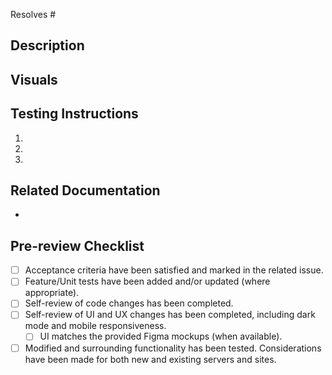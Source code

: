 <!-- Indicate the issue resolved by this pull request. -->
Resolves #

## Description
<!-- Describe how and why changes were made. -->

## Visuals
<!-- Include screenshots or video to better communicate the changes. -->

## Testing Instructions
<!-- Help others test the pull request as efficiently as possible. -->

1.
2.
3.

## Related Documentation
<!-- List any existing documentation links affected by this pull request. -->

-

## Pre-review Checklist
<!-- Complete these tasks prior to a review. -->

- [ ] Acceptance criteria have been satisfied and marked in the related issue.
- [ ] Feature/Unit tests have been added and/or updated (where appropriate).
- [ ] Self-review of code changes has been completed.
- [ ] Self-review of UI and UX changes has been completed, including dark mode and mobile responsiveness.
    - [ ] UI matches the provided Figma mockups (when available).
- [ ] Modified and surrounding functionality has been tested. Considerations have been made for both new and existing servers and sites.
